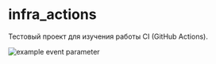 # infra_actions
Тестовый проект для изучения работы CI (GitHub Actions).

![example event parameter](https://github.com/toycru/infra_actions/actions/workflows/main.yml/badge.svg)
